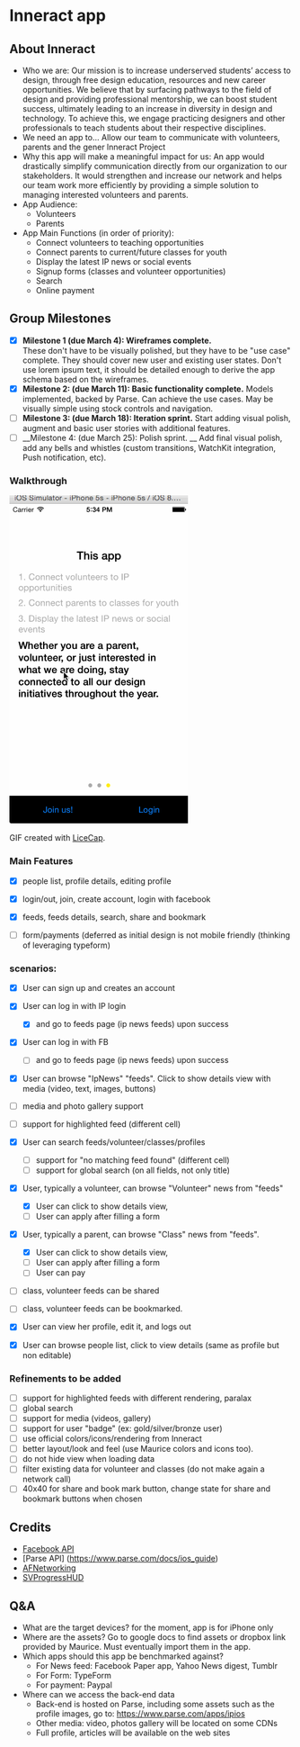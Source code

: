 # Inneract app

## About Inneract
*  Who we are: 
Our mission is to increase underserved students’ access to design, through free design education, resources and new career opportunities. We believe that by surfacing pathways to the field of design and providing professional mentorship, we can boost student success, ultimately leading to an increase in diversity in design and technology. To achieve this, we engage practicing designers and other professionals to teach students about their respective disciplines. 
* We need an app to…
 Allow our team to communicate with volunteers, parents and the gener lnneract Project
* Why this app will make a meaningful impact for us: 
An app would drastically simplify communication directly from our organization to our stakeholders. It would strengthen and increase our network and helps our team work more efficiently by providing a simple solution to managing interested volunteers and parents. 
* App Audience: 
   * Volunteers 
   * Parents 
* App Main Functions (in order of priority): 
   * Connect volunteers to teaching opportunities   
   * Connect parents to current/future classes for youth 
   * Display the latest IP news or social events 
   * Signup forms (classes and volunteer opportunities) 
   * Search 
   * Online payment
   
## Group Milestones
- [x] __Milestone 1 (due March 4):  Wireframes complete.__  
    These don't have to be visually polished, but they have to be "use case" complete. They should cover new user and existing user states. Don't use lorem ipsum text, it should be detailed enough to derive the app schema based on the wireframes.
- [X] __Milestone 2: (due March 11): Basic functionality complete.__
   Models implemented, backed by Parse. Can achieve the use cases. May be visually simple using stock controls and navigation.
- [ ] __Milestone 3: (due March 18): Iteration sprint.__
   Start adding visual polish, augment and basic user stories with additional features.
- [ ] __Milestone 4: (due March 25): Polish sprint. __
   Add final visual polish, add any bells and whistles (custom transitions, WatchKit integration, Push notification, etc).

### Walkthrough
![Demo](inneract-demo.gif)

GIF created with [LiceCap](http://www.cockos.com/licecap/).

### Main Features
- [x] people list, profile details, editing profile
- [x] login/out, join, create account, login with facebook
- [x] feeds, feeds details, search, share and bookmark
- [ ] form/payments (deferred as initial design is not mobile friendly (thinking of leveraging typeform)


### scenarios:


- [x] User can sign up and creates an account​ 
- [x] User can log in with IP login
  - [x] and go to feeds page (ip news feeds) upon success​
- [x] User can log in with FB
  - [ ] and go to feeds page (ip news feeds) upon success​
- [x]  User can browse "IpNews" "feeds". Click to show details view with media (video, text, images​, buttons​)
  - [ ] media and photo gallery support
  - [ ] support for highlighted feed (different cell)
- [x] User can search feeds/volunteer/classes/profiles
  - [ ] support for "no matching feed found" (different cell)
  - [ ] support for global search (on all fields, not only title)
- [x] User, typically a volunteer, can browse "Volunteer" news from "feeds" 
  - [x] User can click to show details view, 
  - [ ] User can apply after filling a form​
- [x] User, typically a parent, can browse "Class" news from "feeds". 
  - [x] User can click to show details view, 
  - [ ] User can apply after filling a form​
  - [ ] User can pay 
- [ ] class, volunteer feeds can be shared 
- [ ]  class, volunteer feeds can be bookmarked. 
- [x] User can view her profile,  edit it, and logs out​ 
- [x] User can browse people list, click to view details (same as profile but non editable)​


### Refinements to be added
- [ ] support for highlighted feeds with different rendering, paralax
- [ ] global search
- [ ] support for media (videos, gallery)
- [ ] support for user "badge" (ex: gold/silver/bronze user)
- [ ] use official colors/icons/rendering from Inneract
- [ ] better layout/look and feel (use Maurice colors and icons too).
- [ ] do not hide view when loading data
- [ ] filter existing data for volunteer and classes (do not make again a network call)
- [ ] 40x40 for share and book mark button, change state for share and bookmark buttons when chosen

Credits
---------
* [Facebook API](https://developers.facebook.com/)
* [Parse API] (https://www.parse.com/docs/ios_guide)
* [AFNetworking](https://github.com/AFNetworking/AFNetworking)
* [SVProgressHUD](https://github.com/TransitApp/SVProgressHUD)

## Q&A
- What are the target devices?
   for the moment, app is for iPhone only
- Where are the assets?
   Go to google docs to find assets or dropbox link provided by Maurice. Must eventually import them in the app.
- Which apps should this app be benchmarked against?
   - For News feed: Facebook Paper app, Yahoo News digest, Tumblr
   - For Form: TypeForm
   - For payment: Paypal
-  Where can we access the back-end data
   - Back-end is hosted on Parse, including some assets such as the profile images, go to: https://www.parse.com/apps/ipios
   - Other media: video, photos gallery will be located on some CDNs
   - Full profile, articles will be available on the web sites

  




